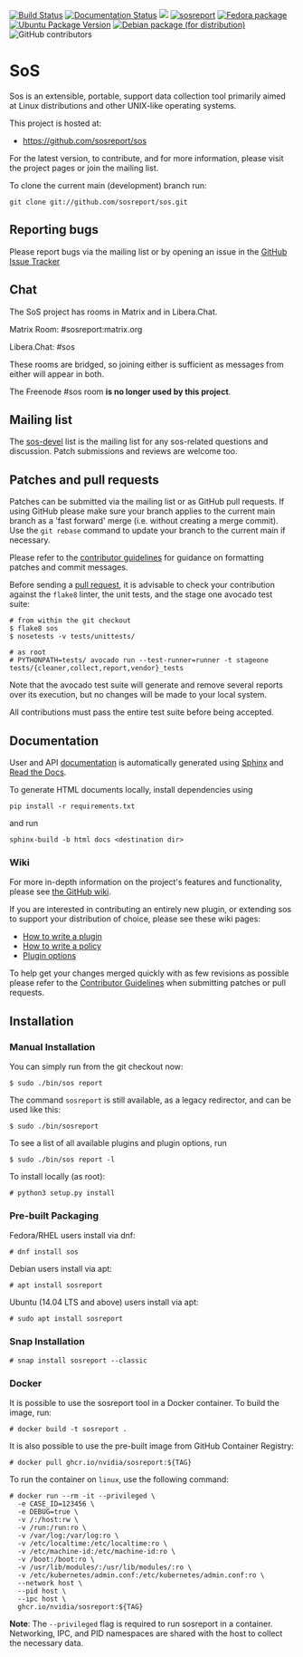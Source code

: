 [![Build Status](https://api.cirrus-ci.com/github/sosreport/sos.svg?branch=main)](https://cirrus-ci.com/github/sosreport/sos) [![Documentation Status](https://readthedocs.org/projects/sos/badge/?version=main)](https://sos.readthedocs.io/en/main/?badge=main) [![](https://img.shields.io/badge/python-3.8+-blue.svg)](https://www.python.org/downloads/) [![sosreport](https://snapcraft.io/sosreport/badge.svg)](https://snapcraft.io/sosreport) [![Fedora package](https://img.shields.io/fedora/v/sos?color=darkgreen)](https://packages.fedoraproject.org/pkgs/sos/sos/) [![Ubuntu Package Version](https://img.shields.io/ubuntu/v/sosreport?color=darkgreen)](https://launchpad.net/ubuntu/+source/sosreport) [![Debian package (for distribution)](https://img.shields.io/debian/v/sosreport/unstable?color=darkgreen)](https://packages.debian.org/unstable/sosreport) ![GitHub contributors](https://img.shields.io/github/contributors/sosreport/sos)

# SoS

Sos is an extensible, portable, support data collection tool primarily
aimed at Linux distributions and other UNIX-like operating systems.

This project is hosted at:

  * https://github.com/sosreport/sos

For the latest version, to contribute, and for more information, please visit
the project pages or join the mailing list.

To clone the current main (development) branch run:

```
git clone git://github.com/sosreport/sos.git
```

## Reporting bugs

Please report bugs via the mailing list or by opening an issue in the [GitHub
Issue Tracker][5]

## Chat

The SoS project has rooms in Matrix and in Libera.Chat.

Matrix Room: #sosreport:matrix.org

Libera.Chat: #sos

These rooms are bridged, so joining either is sufficient as messages from either will
appear in both.

The Freenode #sos room **is no longer used by this project**.

## Mailing list

The [sos-devel][4] list is the mailing list for any sos-related questions and
discussion. Patch submissions and reviews are welcome too.

## Patches and pull requests

Patches can be submitted via the mailing list or as GitHub pull requests. If
using GitHub please make sure your branch applies to the current main branch as a
'fast forward' merge (i.e. without creating a merge commit). Use the `git
rebase` command to update your branch to the current main if necessary.

Please refer to the [contributor guidelines][0] for guidance on formatting
patches and commit messages.

Before sending a [pull request][0], it is advisable to check your contribution
against the `flake8` linter, the unit tests, and the stage one avocado test suite:

```
# from within the git checkout
$ flake8 sos
$ nosetests -v tests/unittests/

# as root
# PYTHONPATH=tests/ avocado run --test-runner=runner -t stageone tests/{cleaner,collect,report,vendor}_tests
```

Note that the avocado test suite will generate and remove several reports over its
execution, but no changes will be made to your local system.

All contributions must pass the entire test suite before being accepted.

## Documentation

User and API [documentation][6] is automatically generated using [Sphinx][7]
and [Read the Docs][8].

To generate HTML documents locally, install dependencies using

```
pip install -r requirements.txt
```

and run

```
sphinx-build -b html docs <destination dir> 
```


### Wiki

For more in-depth information on the project's features and functionality, please
see [the GitHub wiki][9].

If you are interested in contributing an entirely new plugin, or extending sos to
support your distribution of choice, please see these wiki pages:

* [How to write a plugin][1]
* [How to write a policy][2]
* [Plugin options][3]

To help get your changes merged quickly with as few revisions as possible
please refer to the [Contributor Guidelines][0] when submitting patches or
pull requests.

## Installation

### Manual Installation

You can simply run from the git checkout now:
```
$ sudo ./bin/sos report 
```
The command `sosreport` is still available, as a legacy redirector,
and can be used like this:
```
$ sudo ./bin/sosreport 
```

To see a list of all available plugins and plugin options, run
```
$ sudo ./bin/sos report -l
```


To install locally (as root):
```
# python3 setup.py install
```


### Pre-built Packaging

Fedora/RHEL users install via dnf:

```
# dnf install sos
```

Debian users install via apt:

```
# apt install sosreport
```


Ubuntu (14.04 LTS and above) users install via apt:

```
# sudo apt install sosreport
```

### Snap Installation

```
# snap install sosreport --classic
```

 [0]: https://github.com/sosreport/sos/wiki/Contribution-Guidelines
 [1]: https://github.com/sosreport/sos/wiki/How-to-Write-a-Plugin
 [2]: https://github.com/sosreport/sos/wiki/How-to-Write-a-Policy
 [3]: https://github.com/sosreport/sos/wiki/Plugin-options
 [4]: https://www.redhat.com/mailman/listinfo/sos-devel
 [5]: https://github.com/sosreport/sos/issues?state=open
 [6]: https://sos.readthedocs.org/
 [7]: https://www.sphinx-doc.org/
 [8]: https://www.readthedocs.org/
 [9]: https://github.com/sosreport/sos/wiki

 ### Docker

 It is possible to use the sosreport tool in a Docker container. To build the image,
 run:

 ```
 # docker build -t sosreport .
 ```

 It is also possible to use the pre-built image from GitHub Container Registry:

 ```
 # docker pull ghcr.io/nvidia/sosreport:${TAG}
```

To run the container on `linux`, use the following command:

```
# docker run --rm -it --privileged \
  -e CASE_ID=123456 \
  -e DEBUG=true \
  -v /:/host:rw \
  -v /run:/run:ro \
  -v /var/log:/var/log:ro \
  -v /etc/localtime:/etc/localtime:ro \
  -v /etc/machine-id:/etc/machine-id:ro \
  -v /boot:/boot:ro \
  -v /usr/lib/modules/:/usr/lib/modules/:ro \
  -v /etc/kubernetes/admin.conf:/etc/kubernetes/admin.conf:ro \
  --network host \
  --pid host \
  --ipc host \
  ghcr.io/nvidia/sosreport:${TAG} 
```

**Note**: The `--privileged` flag is required to run sosreport in a container.
Networking, IPC, and PID namespaces are shared with the host to collect the necessary data.
